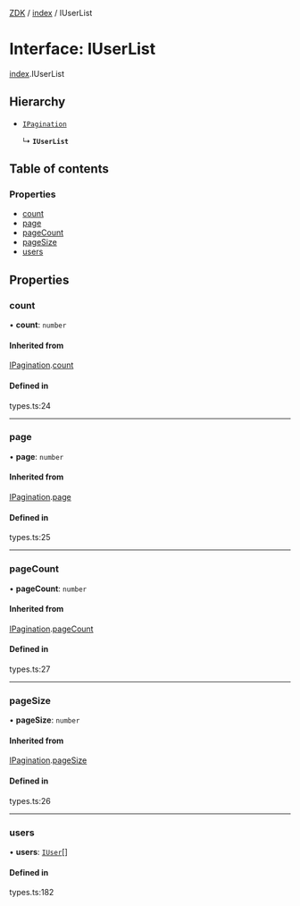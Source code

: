 [ZDK](../README.md) / [index](../modules/index.md) / IUserList

# Interface: IUserList

[index](../modules/index.md).IUserList

## Hierarchy

- [`IPagination`](index.IPagination.md)

  ↳ **`IUserList`**

## Table of contents

### Properties

- [count](index.IUserList.md#count)
- [page](index.IUserList.md#page)
- [pageCount](index.IUserList.md#pagecount)
- [pageSize](index.IUserList.md#pagesize)
- [users](index.IUserList.md#users)

## Properties

### count

• **count**: `number`

#### Inherited from

[IPagination](index.IPagination.md).[count](index.IPagination.md#count)

#### Defined in

types.ts:24

___

### page

• **page**: `number`

#### Inherited from

[IPagination](index.IPagination.md).[page](index.IPagination.md#page)

#### Defined in

types.ts:25

___

### pageCount

• **pageCount**: `number`

#### Inherited from

[IPagination](index.IPagination.md).[pageCount](index.IPagination.md#pagecount)

#### Defined in

types.ts:27

___

### pageSize

• **pageSize**: `number`

#### Inherited from

[IPagination](index.IPagination.md).[pageSize](index.IPagination.md#pagesize)

#### Defined in

types.ts:26

___

### users

• **users**: [`IUser`](index.IUser.md)[]

#### Defined in

types.ts:182
